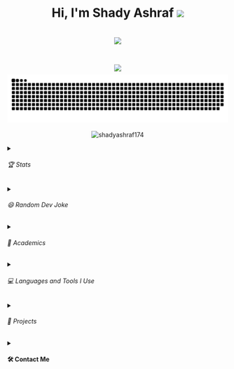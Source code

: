 <h1 align="center"> 
  Hi, I'm Shady Ashraf 
  <img src="https://media.giphy.com/media/hvRJCLFzcasrR4ia7z/giphy.gif" width="35"> 
<p align="center">
  <img src="https://readme-typing-svg.herokuapp.com?font=Time+New+Roman&color=cyan&size=25&center=true&vCenter=true&width=600&height=100&lines=Assalamu+Alaikum+Warahmatullah..&hearts;++;Self-taught+Software+Developer;Software+Engineering+Student;Active+Learner/Researcher;Love+to+Learn+New+Things..<3">
</p>
<img src="https://user-images.githubusercontent.com/73097560/115834477-dbab4500-a447-11eb-908a-139a6edaec5c.gif">


<picture align="center">
  <source align="center"
    media="(prefers-color-scheme: dark)"
    srcset="https://raw.githubusercontent.com/platane/snk/output/github-contribution-grid-snake-dark.svg"
  />
  <source align="center"
    media="(prefers-color-scheme: light)"
    srcset="https://raw.githubusercontent.com/platane/snk/output/github-contribution-grid-snake.svg"
  />
  <img align="center"
    alt="github contribution grid snake animation"
    src="https://raw.githubusercontent.com/platane/snk/output/github-contribution-grid-snake.svg"
  />
</picture>

</h1>
  <p align="center"> <img src="https://komarev.com/ghpvc/?username=shadyashraf174&label=Profile%20views&color=0e75b6&style=flat" alt="shadyashraf174" /> </p>
<details>
  <summary><h6>🏆 Stats</h6></summary>
  <div align="center">

  ![](https://github-readme-stats.vercel.app/api?username=shadyashraf174&theme=tokyonight&hide_border=false&include_all_commits=true&count_private=false)  ![](https://github-readme-streak-stats.herokuapp.com/?user=shadyashraf174&theme=tokyonight&hide_border=false)  
  <!-- 
  ![](https://github-readme-activity-graph.vercel.app/graph?username=shadyashraf174&theme=tokyo-night) 
  ![LeetCode Stats](https://leetcode.card.workers.dev/shadyyyo0ashraf?theme=auto&font=baloo&extension=null) 
  --> 
  ![](https://github-readme-stats.vercel.app/api/top-langs/?username=shadyashraf174&theme=tokyonight&hide_border=false&include_all_commits=true&count_private=false&layout=compact) 

  </div>
</details>

<details>
  <summary><h6>😄 Random Dev Joke</h6></summary>
  <div align="center">

  ![Jokes Card](https://readme-jokes.vercel.app/api?theme=halloween)

  </div>
</details>

<details>
  <summary><h6>📜 Academics</h6></summary>
  <span>
    <img src="https://img.shields.io/badge/Bachelor%20of%20Software%20Engineering-Tomsk%20State%20University-1877F2?style=for-the-badge">
    <img src="https://img.shields.io/badge/GPA-4.2/5.0-EFEEE9?style=for-the-badge">
    <img src="https://img.shields.io/badge/Graduation%20Year-2026-FFD700?style=for-the-badge">
  </span>
  <p>Currently pursuing a Bachelor's degree in Software Engineering at Tomsk State University, focusing on modern software development practices and technologies.</p>
</details>

<details>
  <summary><h6>💻 Languages and Tools I Use</h6></summary>
  <div align="center">
    <img src="https://img.shields.io/badge/HTML5-E34F26?style=for-the-badge&logo=html5&logoColor=white" alt="HTML">
    <img src="https://img.shields.io/badge/XML-00599C?style=for-the-badge&logo=xml&logoColor=white" alt="XML">
    <img src="https://img.shields.io/badge/CSS3-1572B6?style=for-the-badge&logo=css3&logoColor=white" alt="CSS">
    <img src="https://img.shields.io/badge/JavaScript-F7DF1E?style=for-the-badge&logo=javascript&logoColor=black" alt="JavaScript">
    <img src="https://img.shields.io/badge/TypeScript-3178C6?style=for-the-badge&logo=typescript&logoColor=white" alt="TypeScript">
    <img src="https://img.shields.io/badge/Kotlin-7F52FF?style=for-the-badge&logo=kotlin&logoColor=white" alt="Kotlin">
    <img src="https://img.shields.io/badge/C%23-239120?style=for-the-badge&logo=c-sharp&logoColor=white" alt="C#">
    <img src="https://img.shields.io/badge/SQL-4479A1?style=for-the-badge&logo=MySQL&logoColor=white" alt="SQL">
    <img src="https://img.shields.io/badge/Git-F05032?style=for-the-badge&logo=git&logoColor=white" alt="Git">
    <img src="https://img.shields.io/badge/Linux-FCC624?style=for-the-badge&logo=linux&logoColor=black" alt="Linux">
    <img src="https://img.shields.io/badge/Figma-F24E1E?style=for-the-badge&logo=figma&logoColor=white" alt="Figma">
  </div>
</details>


<details>
  <summary><h6>🚀 Projects</h6></summary>

  #### <a href="https://github.com/shadyashraf174/portfolio">Portfolio Website</a>
  <span>
    <img src="https://img.shields.io/badge/HTML5-%23E34F26.svg?style=for-the-badge&logo=html5&logoColor=white"> 
    <img src="https://img.shields.io/badge/CSS3-%231572B6.svg?style=for-the-badge&logo=css3&logoColor=white"> 
    <img src="https://img.shields.io/badge/JavaScript-%23F7DF1E.svg?style=for-the-badge&logo=javascript&logoColor=black">
  </span>
  - Built a responsive and visually appealing portfolio website using HTML, CSS, and JavaScript.  
  - Highlights projects, skills, and achievements with an interactive design.  
  - Features optimized performance and cross-browser compatibility.  

  #### <a href="https://github.com/shadyashraf174/Todo_List">Todo List App</a>
  <span>
    <img src="https://img.shields.io/badge/Kotlin-%237F52FF.svg?style=for-the-badge&logo=kotlin&logoColor=white">
    <img src="https://img.shields.io/badge/Jetpack%20Compose-%233DDC84.svg?style=for-the-badge&logo=android&logoColor=white">
    <img src="https://img.shields.io/badge/MVVM-%23009C3F.svg?style=for-the-badge&logo=architecture&logoColor=white">
  </span>
  - Developed a Todo List app in Kotlin using Jetpack Compose for the UI.  
  - Implemented MVVM architecture for clean code and maintainability.  
  - Features include task creation, deletion, and real-time updates in the UI.  
  - Integrated efficient state management and ensured compatibility with modern Android versions.  
</details>

<details>
  <summary><h4>🛠️ Contact Me</h4></summary>
  <div align="center">
    <a href="https://t.me/Shadyashraf64">
      <img src="https://img.shields.io/badge/Telegram-Shadyashraf64-2CA5E0?style=for-the-badge&logo=telegram&logoColor=white">
    </a>
    <a href="mailto:shadyyyo0ashraf@gmail.com">
      <img src="https://img.shields.io/badge/Gmail-shadyashraf174-D14836?style=for-the-badge&logo=gmail&logoColor=white">
    </a>
    <a href="https://linkedin.com/in/shady-ashraf-443510259">
      <img src="https://img.shields.io/badge/LinkedIn-Shady%20Ashraf-0077B5?style=for-the-badge&logo=linkedin&logoColor=white">
    </a>
  </div>
</details>
